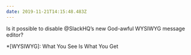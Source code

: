 ```yaml
---
date: 2019-11-21T14:15:48.483Z
---
```

Is it possible to disable @SlackHQ’s new God-awful WYSIWYG message editor?

*[WYSIWYG]: What You See Is What You Get
